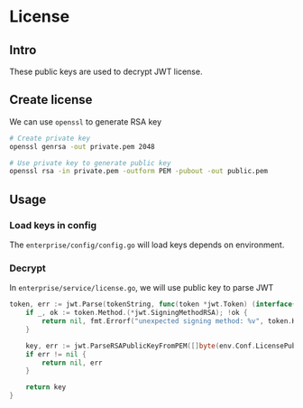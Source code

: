 # License

## Intro

These public keys are used to decrypt JWT license.

## Create license

We can use `openssl` to generate RSA key

```bash
# Create private key
openssl genrsa -out private.pem 2048

# Use private key to generate public key
openssl rsa -in private.pem -outform PEM -pubout -out public.pem
```

## Usage

### Load keys in config

The `enterprise/config/config.go` will load keys depends on environment.

### Decrypt

In `enterprise/service/license.go`, we will use public key to parse JWT

```go
token, err := jwt.Parse(tokenString, func(token *jwt.Token) (interface{}, error) {
    if _, ok := token.Method.(*jwt.SigningMethodRSA); !ok {
        return nil, fmt.Errorf("unexpected signing method: %v", token.Header["alg"])
    }

    key, err := jwt.ParseRSAPublicKeyFromPEM([]byte(env.Conf.LicensePubKey))
    if err != nil {
        return nil, err
    }

    return key
}
```
